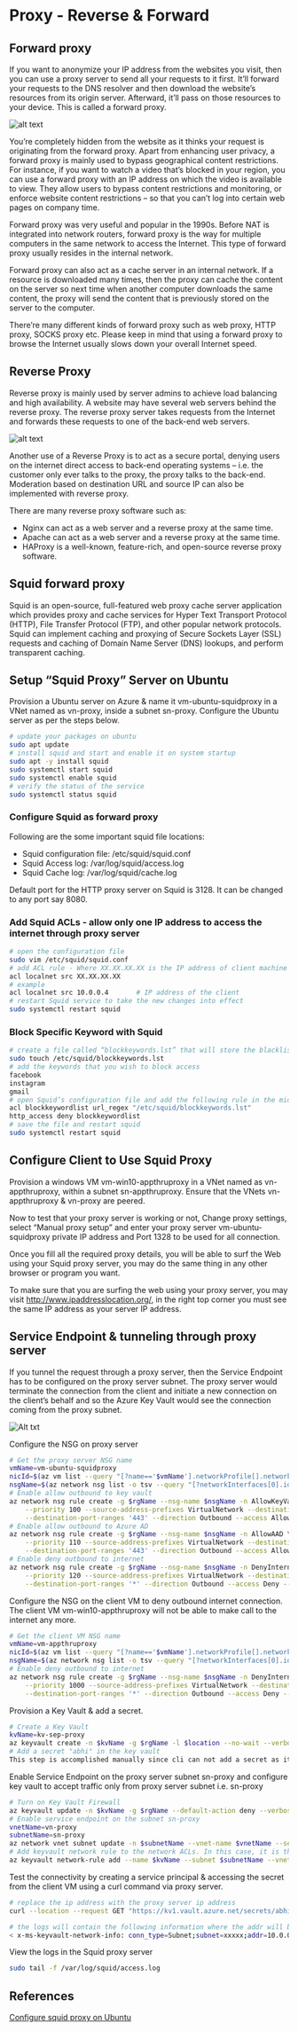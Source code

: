 # Proxy - Reverse & Forward
## Forward proxy
If you want to anonymize your IP address from the websites you visit, then you can use a proxy server to send all your requests to it first. It’ll forward your requests to the DNS resolver and then download the website’s resources from its origin server. Afterward, it’ll pass on those resources to your device. This is called a forward proxy.

![alt text](images/forward-proxy.png)

You’re completely hidden from the website as it thinks your request is originating from the forward proxy. Apart from enhancing user privacy, a forward proxy is mainly used to bypass geographical content restrictions. For instance, if you want to watch a video that’s blocked in your region, you can use a forward proxy with an IP address on which the video is available to view. They allow users to bypass content restrictions and monitoring, or enforce website content restrictions – so that you can’t log into certain web pages on company time.

Forward proxy was very useful and popular in the 1990s. Before NAT is integrated into network routers, forward proxy is the way for multiple computers in the same network to access the Internet. This type of forward proxy usually resides in the internal network.

Forward proxy can also act as a cache server in an internal network. If a resource is downloaded many times, then the proxy can cache the content on the server so next time when another computer downloads the same content, the proxy will send the content that is previously stored on the server to the computer.

There’re many different kinds of forward proxy such as web proxy, HTTP proxy, SOCKS proxy etc. Please keep in mind that using a forward proxy to browse the Internet usually slows down your overall Internet speed.

## Reverse Proxy
Reverse proxy is mainly used by server admins to achieve load balancing and high availability. A website may have several web servers behind the reverse proxy. The reverse proxy server takes requests from the Internet and forwards these requests to one of the back-end web servers.

![alt text](images/reverse-proxy.png)

Another use of a Reverse Proxy is to act as a secure portal, denying users on the internet direct access to back-end operating systems – i.e. the customer only ever talks to the proxy, the proxy talks to the back-end. Moderation based on destination URL and source IP can also be implemented with reverse proxy.

There are many reverse proxy software such as:
* Nginx can act as a web server and a reverse proxy at the same time.
* Apache can act as a web server and a reverse proxy at the same time.
* HAProxy is a well-known, feature-rich, and open-source reverse proxy software.

## Squid forward proxy
Squid is an open-source, full-featured web proxy cache server application which provides proxy and cache services for Hyper Text Transport Protocol (HTTP), File Transfer Protocol (FTP), and other popular network protocols. Squid can implement caching and proxying of Secure Sockets Layer (SSL) requests and caching of Domain Name Server (DNS) lookups, and perform transparent caching.

## Setup “Squid Proxy” Server on Ubuntu
Provision a Ubuntu server on Azure & name it vm-ubuntu-squidproxy in a VNet named as vn-proxy, inside a subnet sn-proxy. Configure the Ubuntu server as per the steps below.
```bash
# update your packages on ubuntu
sudo apt update
# install squid and start and enable it on system startup
sudo apt -y install squid
sudo systemctl start squid
sudo systemctl enable squid
# verify the status of the service
sudo systemctl status squid
```
### Configure Squid as forward proxy
Following are the some important squid file locations:
* Squid configuration file: /etc/squid/squid.conf
* Squid Access log: /var/log/squid/access.log
* Squid Cache log: /var/log/squid/cache.log

Default port for the HTTP proxy server on Squid is 3128. It can be changed to any port say 8080.

### Add Squid ACLs - allow only one IP address to access the internet through proxy server
```bash
# open the configuration file
sudo vim /etc/squid/squid.conf
# add ACL rule - Where XX.XX.XX.XX is the IP address of client machine
acl localnet src XX.XX.XX.XX
# example
acl localnet src 10.0.0.4       # IP address of the client
# restart Squid service to take the new changes into effect
sudo systemctl restart squid
```
### Block Specific Keyword with Squid
```bash
# create a file called “blockkeywords.lst” that will store the blacklisted keywords
sudo touch /etc/squid/blockkeywords.lst
# add the keywords that you wish to block access
facebook
instagram
gmail
# open Squid’s configuration file and add the following rule in the middle section of the file
acl blockkeywordlist url_regex "/etc/squid/blockkeywords.lst"
http_access deny blockkeywordlist
# save the file and restart squid
sudo systemctl restart squid
```

## Configure Client to Use Squid Proxy
Provision a windows VM vm-win10-appthruproxy in a VNet named as vn-appthruproxy, within a subnet sn-appthruproxy. Ensure that the VNets vn-appthruproxy & vn-proxy are peered.

Now to test that your proxy server is working or not, Change proxy settings, select “Manual proxy setup” and enter your proxy server vm-ubuntu-squidproxy private IP address and Port 1328 to be used for all connection. 

Once you fill all the required proxy details, you will be able to surf the Web using your Squid proxy server, you may do the same thing in any other browser or program you want.

To make sure that you are surfing the web using your proxy server, you may visit http://www.ipaddresslocation.org/, in the right top corner you must see the same IP address as your server IP address.

## Service Endpoint & tunneling through proxy server
If you tunnel the request through a proxy server, then the Service Endpoint has to be configured on the proxy server subnet. The proxy server would terminate the connection from the client and initiate a new connection on the client’s behalf and so the Azure Key Vault would see the connection coming from the proxy subnet. 

![Alt txt](images/network-flow.png)

Configure the NSG on proxy server 
```bash
# Get the proxy server NSG name
vmName=vm-ubuntu-squidproxy
nicId=$(az vm list --query "[?name=='$vmName'].networkProfile[].networkInterfaces[].id" -o tsv)
nsgName=$(az network nsg list -o tsv --query "[?networkInterfaces[0].id=='$nicId'].name")
# Enable allow outbound to key vault
az network nsg rule create -g $rgName --nsg-name $nsgName -n AllowKeyVault \
    --priority 100 --source-address-prefixes VirtualNetwork --destination-address-prefixes 'AzureKeyVault' \
    --destination-port-ranges '443' --direction Outbound --access Allow --protocol Tcp --description "Allow outbound Key Vault"
# Enable allow outbound to Azure AD
az network nsg rule create -g $rgName --nsg-name $nsgName -n AllowAAD \
    --priority 110 --source-address-prefixes VirtualNetwork --destination-address-prefixes 'AzureActiveDirectory' \
    --destination-port-ranges '443' --direction Outbound --access Allow --protocol Tcp --description "Allow outbound Azure AD"
# Enable deny outbound to internet
az network nsg rule create -g $rgName --nsg-name $nsgName -n DenyInternet \
    --priority 120 --source-address-prefixes VirtualNetwork --destination-address-prefixes 'Internet' \
    --destination-port-ranges '*' --direction Outbound --access Deny --protocol '*' --description "Deny outbound internet"
```
Configure the NSG on the client VM to deny outbound internet connection. The client VM vm-win10-appthruproxy will not be able to make call to the internet any more. 
```bash
# Get the client VM NSG name
vmName=vm-appthruproxy
nicId=$(az vm list --query "[?name=='$vmName'].networkProfile[].networkInterfaces[].id" -o tsv)
nsgName=$(az network nsg list -o tsv --query "[?networkInterfaces[0].id=='$nicId'].name")
# Enable deny outbound to internet
az network nsg rule create -g $rgName --nsg-name $nsgName -n DenyInternet \
    --priority 1000 --source-address-prefixes VirtualNetwork --destination-address-prefixes 'Internet' \
    --destination-port-ranges '*' --direction Outbound --access Deny --protocol '*' --description "Deny outbound internet"
```

Provision a Key Vault & add a secret. 
```bash
# Create a Key Vault
kvName=kv-sep-proxy
az keyvault create -n $kvName -g $rgName -l $location --no-wait --verbose
# Add a secret "abhi" in the key vault
This step is accomplished manually since cli can not add a secret as it works on data plane
```
Enable Service Endpoint on the proxy server subnet sn-proxy and configure key vault to accept traffic only from proxy server subnet i.e. sn-proxy
```bash
# Turn on Key Vault Firewall
az keyvault update -n $kvName -g $rgName --default-action deny --verbose
# Enable service endpoint on the subnet sn-proxy
vnetName=vn-proxy
subnetName=sn-proxy
az network vnet subnet update -n $subnetName --vnet-name $vnetName --service-endpoints Microsoft.KeyVault -g $rgName --debug
# Add keyvault network rule to the network ACLs. In this case, it is the Proxy server VNet & Subnet
az keyvault network-rule add --name $kvName --subnet $subnetName --vnet-name $vnetName -g $rgName
```

Test the connectivity by creating a service principal & accessing the secret from the client VM using a curl command via proxy server.
```bash
# replace the ip address with the proxy server ip address
curl --location --request GET "https://kv1.vault.azure.net/secrets/abhi/xxxx?api-version=2016-10-01" --header "Authorization: Bearer xxxx" --proxy 10.0.0.5:3128 -v

# the logs will contain the following information where the addr will be of the proxy server
< x-ms-keyvault-network-info: conn_type=Subnet;subnet=xxxxx;addr=10.0.0.5;act_addr_fam=InterNetworkV6
```

View the logs in the Squid proxy server
```bash
sudo tail -f /var/log/squid/access.log
```

## References
[Configure squid proxy on Ubuntu](https://www.tecmint.com/install-squid-in-ubuntu/)


